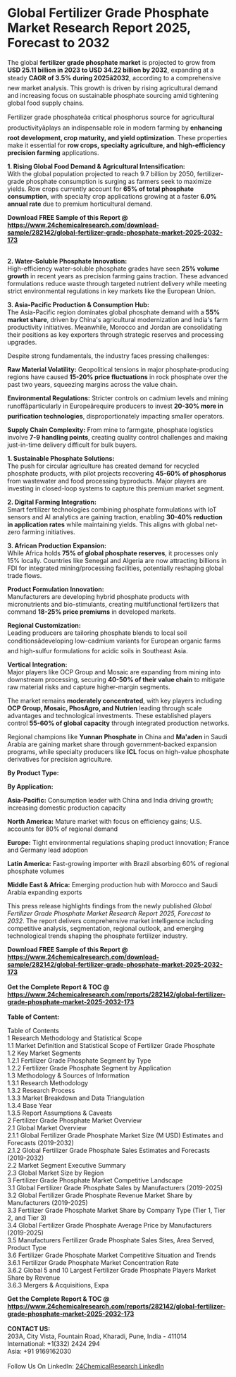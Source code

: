<h1>Global Fertilizer Grade Phosphate Market Research Report 2025, Forecast to 2032</h1><p>The global <strong>fertilizer grade phosphate market</strong> is projected to grow from <strong>USD 25.11 billion in 2023 to USD 34.22 billion by 2032</strong>, expanding at a steady <strong>CAGR of 3.5% during 2025â2032</strong>, according to a comprehensive new market analysis. This growth is driven by rising agricultural demand and increasing focus on sustainable phosphate sourcing amid tightening global food supply chains.</p><p>Fertilizer grade phosphateâa critical phosphorus source for agricultural productivityâplays an indispensable role in modern farming by <strong>enhancing root development, crop maturity, and yield optimization</strong>. These properties make it essential for <strong>row crops, specialty agriculture, and high-efficiency precision farming</strong> applications.</p><p><strong>1. Rising Global Food Demand &amp; Agricultural Intensification:</strong><br>
With the global population projected to reach 9.7 billion by 2050, fertilizer-grade phosphate consumption is surging as farmers seek to maximize yields. Row crops currently account for <strong>65% of total phosphate consumption</strong>, with specialty crop applications growing at a faster <strong>6.0% annual rate</strong> due to premium horticultural demand.</p><div><b>Download FREE Sample of this Report @ 
            <a href="https://www.24chemicalresearch.com/download-sample/282142/global-fertilizer-grade-phosphate-market-2025-2032-173">
            https://www.24chemicalresearch.com/download-sample/282142/global-fertilizer-grade-phosphate-market-2025-2032-173</a></b></div><br><p><strong>2. Water-Soluble Phosphate Innovation:</strong><br>
High-efficiency water-soluble phosphate grades have seen <strong>25% volume growth</strong> in recent years as precision farming gains traction. These advanced formulations reduce waste through targeted nutrient delivery while meeting strict environmental regulations in key markets like the European Union.</p><p><strong>3. Asia-Pacific Production &amp; Consumption Hub:</strong><br>
The Asia-Pacific region dominates global phosphate demand with a <strong>55% market share</strong>, driven by China's agricultural modernization and India's farm productivity initiatives. Meanwhile, Morocco and Jordan are consolidating their positions as key exporters through strategic reserves and processing upgrades.</p><p>Despite strong fundamentals, the industry faces pressing challenges:</p><p><strong>Raw Material Volatility:</strong> Geopolitical tensions in major phosphate-producing regions have caused <strong>15-20% price fluctuations</strong> in rock phosphate over the past two years, squeezing margins across the value chain.</p><p><strong>Environmental Regulations:</strong> Stricter controls on cadmium levels and mining runoffâparticularly in Europeârequire producers to invest <strong>20-30% more in purification technologies</strong>, disproportionately impacting smaller operators.</p><p><strong>Supply Chain Complexity:</strong> From mine to farmgate, phosphate logistics involve <strong>7-9 handling points</strong>, creating quality control challenges and making just-in-time delivery difficult for bulk buyers.</p><p><strong>1. Sustainable Phosphate Solutions:</strong><br>
The push for circular agriculture has created demand for recycled phosphate products, with pilot projects recovering <strong>45-60% of phosphorus</strong> from wastewater and food processing byproducts. Major players are investing in closed-loop systems to capture this premium market segment.</p><p><strong>2. Digital Farming Integration:</strong><br>
Smart fertilizer technologies combining phosphate formulations with IoT sensors and AI analytics are gaining traction, enabling <strong>30-40% reduction in application rates</strong> while maintaining yields. This aligns with global net-zero farming initiatives.</p><p><strong>3. African Production Expansion:</strong><br>
While Africa holds <strong>75% of global phosphate reserves</strong>, it processes only 15% locally. Countries like Senegal and Algeria are now attracting billions in FDI for integrated mining/processing facilities, potentially reshaping global trade flows.</p><p><strong>Product Formulation Innovation:</strong><br>
    Manufacturers are developing hybrid phosphate products with micronutrients and bio-stimulants, creating multifunctional fertilizers that command <strong>18-25% price premiums</strong> in developed markets.</p><p><strong>Regional Customization:</strong><br>
    Leading producers are tailoring phosphate blends to local soil conditionsâdeveloping low-cadmium variants for European organic farms and high-sulfur formulations for acidic soils in Southeast Asia.</p><p><strong>Vertical Integration:</strong><br>
    Major players like OCP Group and Mosaic are expanding from mining into downstream processing, securing <strong>40-50% of their value chain</strong> to mitigate raw material risks and capture higher-margin segments.</p><p>The market remains <strong>moderately concentrated</strong>, with key players including <strong>OCP Group, Mosaic, PhosAgro, and Nutrien</strong> leading through scale advantages and technological investments. These established players control <strong>55-60% of global capacity</strong> through integrated production networks.</p><p>Regional champions like <strong>Yunnan Phosphate</strong> in China and <strong>Ma'aden</strong> in Saudi Arabia are gaining market share through government-backed expansion programs, while specialty producers like <strong>ICL</strong> focus on high-value phosphate derivatives for precision agriculture.</p><p><strong>By Product Type:</strong></p><p><strong>By Application:</strong></p><p><strong>Asia-Pacific:</strong> Consumption leader with China and India driving growth; increasing domestic production capacity</p><p><strong>North America:</strong> Mature market with focus on efficiency gains; U.S. accounts for 80% of regional demand</p><p><strong>Europe:</strong> Tight environmental regulations shaping product innovation; France and Germany lead adoption</p><p><strong>Latin America:</strong> Fast-growing importer with Brazil absorbing 60% of regional phosphate volumes</p><p><strong>Middle East &amp; Africa:</strong> Emerging production hub with Morocco and Saudi Arabia expanding exports</p><p>This press release highlights findings from the newly published <em>Global Fertilizer Grade Phosphate Market Research Report 2025, Forecast to 2032</em>. The report delivers comprehensive market intelligence including competitive analysis, segmentation, regional outlook, and emerging technological trends shaping the phosphate fertilizer industry.</p><div><b>Download FREE Sample of this Report @ 
            <a href="https://www.24chemicalresearch.com/download-sample/282142/global-fertilizer-grade-phosphate-market-2025-2032-173">
            https://www.24chemicalresearch.com/download-sample/282142/global-fertilizer-grade-phosphate-market-2025-2032-173</a></b></div><br><div><b>Get the Complete Report & TOC @ 
            <a href="https://www.24chemicalresearch.com/reports/282142/global-fertilizer-grade-phosphate-market-2025-2032-173">
            https://www.24chemicalresearch.com/reports/282142/global-fertilizer-grade-phosphate-market-2025-2032-173</a></b></div><br>
            <b>Table of Content:</b><p>Table of Contents<br />
1 Research Methodology and Statistical Scope<br />
1.1 Market Definition and Statistical Scope of Fertilizer Grade Phosphate<br />
1.2 Key Market Segments<br />
1.2.1 Fertilizer Grade Phosphate Segment by Type<br />
1.2.2 Fertilizer Grade Phosphate Segment by Application<br />
1.3 Methodology & Sources of Information<br />
1.3.1 Research Methodology<br />
1.3.2 Research Process<br />
1.3.3 Market Breakdown and Data Triangulation<br />
1.3.4 Base Year<br />
1.3.5 Report Assumptions & Caveats<br />
2 Fertilizer Grade Phosphate Market Overview<br />
2.1 Global Market Overview<br />
2.1.1 Global Fertilizer Grade Phosphate Market Size (M USD) Estimates and Forecasts (2019-2032)<br />
2.1.2 Global Fertilizer Grade Phosphate Sales Estimates and Forecasts (2019-2032)<br />
2.2 Market Segment Executive Summary<br />
2.3 Global Market Size by Region<br />
3 Fertilizer Grade Phosphate Market Competitive Landscape<br />
3.1 Global Fertilizer Grade Phosphate Sales by Manufacturers (2019-2025)<br />
3.2 Global Fertilizer Grade Phosphate Revenue Market Share by Manufacturers (2019-2025)<br />
3.3 Fertilizer Grade Phosphate Market Share by Company Type (Tier 1, Tier 2, and Tier 3)<br />
3.4 Global Fertilizer Grade Phosphate Average Price by Manufacturers (2019-2025)<br />
3.5 Manufacturers Fertilizer Grade Phosphate Sales Sites, Area Served, Product Type<br />
3.6 Fertilizer Grade Phosphate Market Competitive Situation and Trends<br />
3.6.1 Fertilizer Grade Phosphate Market Concentration Rate<br />
3.6.2 Global 5 and 10 Largest Fertilizer Grade Phosphate Players Market Share by Revenue<br />
3.6.3 Mergers & Acquisitions, Expa</p><div><b>Get the Complete Report & TOC @ 
            <a href="https://www.24chemicalresearch.com/reports/282142/global-fertilizer-grade-phosphate-market-2025-2032-173">
            https://www.24chemicalresearch.com/reports/282142/global-fertilizer-grade-phosphate-market-2025-2032-173</a></b></div><br><b>CONTACT US:</b><br>
            203A, City Vista, Fountain Road, Kharadi, Pune, India - 411014<br>
            International: +1(332) 2424 294<br>
            Asia: +91 9169162030 <br><br>
            Follow Us On LinkedIn: <a href="https://www.linkedin.com/company/24chemicalresearch/">24ChemicalResearch LinkedIn</a>